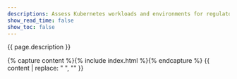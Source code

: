 ```yaml
---
descriptions: Assess Kubernetes workloads and environments for regulatory compliance, and supply evidence of enforcement.  
show_read_time: false
show_toc: false
---
```


{{ page.description }}

{% capture content %}{% include index.html %}{% endcapture %}
{{ content | replace: "    ", "" }}
